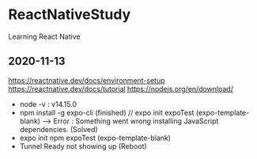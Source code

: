 # ReactNativeStudy
Learning React Native

## 2020-11-13
https://reactnative.dev/docs/environment-setup
https://reactnative.dev/docs/tutorial
https://nodejs.org/en/download/
- node -v : v14.15.0
- npm install -g expo-cli (finished)
// expo init expoTest (expo-template-blank) --> Error : Something went wrong installing JavaScript dependencies. (Solved)
- expo init npm expoTest (expo-template-blank)
- Tunnel Ready not showing up (Reboot)
